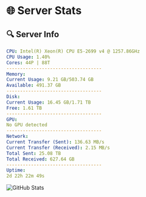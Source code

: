 # 🌐 Server Stats
## 🔍 Server Info
```yaml
CPU: Intel(R) Xeon(R) CPU E5-2699 v4 @ 1257.86GHz
CPU Usage: 1.40%
Cores: 44P | 88T
-----------------------------------
Memory:
Current Usage: 9.21 GB/503.74 GB
Available: 491.37 GB
-----------------------------------
Disk:
Current Usage: 16.45 GB/1.71 TB
Free: 1.61 TB
-----------------------------------
GPU:
No GPU detected
-----------------------------------
Network:
Current Transfer (Sent): 136.63 MB/s
Current Transfer (Received): 2.15 MB/s
Total Sent: 25.08 TB
Total Received: 627.64 GB
-----------------------------------
Uptime:
2d 22h 22m 49s
```
![GitHub Stats](https://img.shields.io/badge/Updated-2025-02-10_21:06:07-blue)